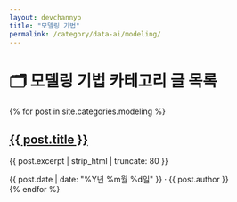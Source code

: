 ```yaml
---
layout: devchannyp
title: "모델링 기법"
permalink: /category/data-ai/modeling/
---
```


<h1>🗂️ 모델링 기법 카테고리 글 목록</h1>

<main class="main-grid">
  <section class="articles">
    {% for post in site.categories.modeling %}
      <div class="card post-card" data-category="{{ post.categories | join: ' ' }}">
        <div class="card-thumbnail" style="background-image: url('{{ post.thumbnail | default: '/assets/img/default.png' }}')"></div>
        <div class="card-content">
          <h2><a href="{{ post.url }}">{{ post.title }}</a></h2>
          <p>{{ post.excerpt | strip_html | truncate: 80 }}</p>
          <div class="card-meta">{{ post.date | date: "%Y년 %m월 %d일" }} · {{ post.author }}</div>
        </div>
      </div>
    {% endfor %}
  </section>
</main>
